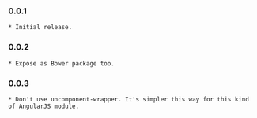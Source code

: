 ### 0.0.1
    * Initial release.

### 0.0.2
    * Expose as Bower package too.

### 0.0.3
    * Don't use uncomponent-wrapper. It's simpler this way for this kind of AngularJS module.